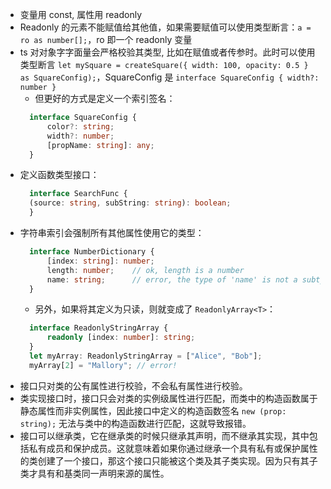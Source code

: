 


- 变量用 const, 属性用 readonly
- Readonly 的元素不能赋值给其他值，如果需要赋值可以使用类型断言：`a = ro as number[];`，ro 即一个 readonly 变量
- ts 对对象字字面量会严格校验其类型, 比如在赋值或者传参时。此时可以使用类型断言 `let mySquare = createSquare({ width: 100, opacity: 0.5 } as SquareConfig);`，SquareConfig 是 `interface SquareConfig { width?: number }`
  - 但更好的方式是定义一个索引签名：
  ```ts
    interface SquareConfig {
        color?: string;
        width?: number;
        [propName: string]: any;
    }
  ```
- 定义函数类型接口：
  ```ts
    interface SearchFunc {
    (source: string, subString: string): boolean;
    }
  ```
- 字符串索引会强制所有其他属性使用它的类型：
  ```ts
    interface NumberDictionary {
        [index: string]: number;
        length: number;    // ok, length is a number
        name: string;      // error, the type of 'name' is not a subtype of the indexer
    }
  ```
  - 另外，如果将其定义为只读，则就变成了 `ReadonlyArray<T>`：
  ```ts
    interface ReadonlyStringArray {
        readonly [index: number]: string;
    }
    let myArray: ReadonlyStringArray = ["Alice", "Bob"];
    myArray[2] = "Mallory"; // error!
  ```
- 接口只对类的公有属性进行校验，不会私有属性进行校验。
- 类实现接口时，接口只会对类的实例级属性进行匹配，而类中的构造函数属于静态属性而非实例属性，因此接口中定义的构造函数签名 `new (prop: string);` 无法与类中的构造函数进行匹配，这就导致报错。
- 接口可以继承类，它在继承类的时候只继承其声明，而不继承其实现，其中包括私有成员和保护成员。这就意味着如果你通过继承一个具有私有或保护属性的类创建了一个接口，那这个接口只能被这个类及其子类实现。因为只有其子类才具有和基类同一声明来源的属性。